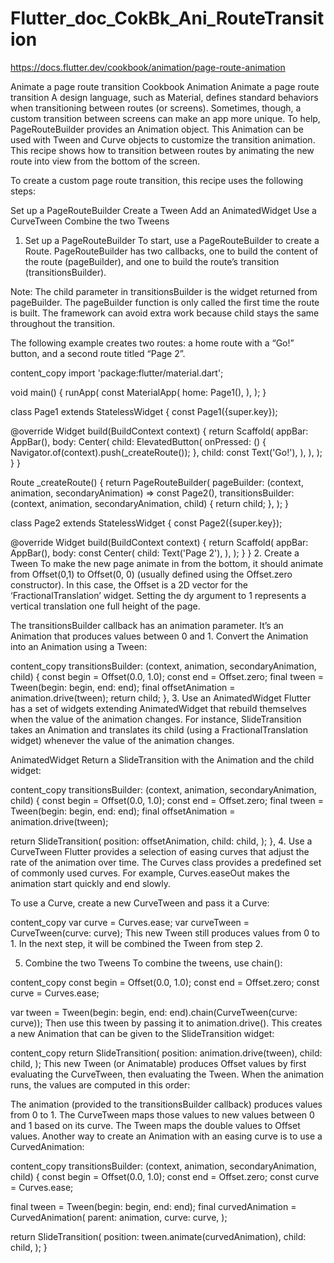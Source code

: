 # Flutter_doc_CokBk_Ani_RouteTransition
 https://docs.flutter.dev/cookbook/animation/page-route-animation

 Animate a page route transition
Cookbook
Animation
Animate a page route transition
A design language, such as Material, defines standard behaviors when transitioning between routes (or screens). Sometimes, though, a custom transition between screens can make an app more unique. To help, PageRouteBuilder provides an Animation object. This Animation can be used with Tween and Curve objects to customize the transition animation. This recipe shows how to transition between routes by animating the new route into view from the bottom of the screen.

To create a custom page route transition, this recipe uses the following steps:

Set up a PageRouteBuilder
Create a Tween
Add an AnimatedWidget
Use a CurveTween
Combine the two Tweens
1. Set up a PageRouteBuilder
To start, use a PageRouteBuilder to create a Route. PageRouteBuilder has two callbacks, one to build the content of the route (pageBuilder), and one to build the route’s transition (transitionsBuilder).

 Note: The child parameter in transitionsBuilder is the widget returned from pageBuilder. The pageBuilder function is only called the first time the route is built. The framework can avoid extra work because child stays the same throughout the transition.

The following example creates two routes: a home route with a “Go!” button, and a second route titled “Page 2”.

content_copy
import 'package:flutter/material.dart';

void main() {
  runApp(
    const MaterialApp(
      home: Page1(),
    ),
  );
}

class Page1 extends StatelessWidget {
  const Page1({super.key});

  @override
  Widget build(BuildContext context) {
    return Scaffold(
      appBar: AppBar(),
      body: Center(
        child: ElevatedButton(
          onPressed: () {
            Navigator.of(context).push(_createRoute());
          },
          child: const Text('Go!'),
        ),
      ),
    );
  }
}

Route _createRoute() {
  return PageRouteBuilder(
    pageBuilder: (context, animation, secondaryAnimation) => const Page2(),
    transitionsBuilder: (context, animation, secondaryAnimation, child) {
      return child;
    },
  );
}

class Page2 extends StatelessWidget {
  const Page2({super.key});

  @override
  Widget build(BuildContext context) {
    return Scaffold(
      appBar: AppBar(),
      body: const Center(
        child: Text('Page 2'),
      ),
    );
  }
}
2. Create a Tween
To make the new page animate in from the bottom, it should animate from Offset(0,1) to Offset(0, 0) (usually defined using the Offset.zero constructor). In this case, the Offset is a 2D vector for the ‘FractionalTranslation’ widget. Setting the dy argument to 1 represents a vertical translation one full height of the page.

The transitionsBuilder callback has an animation parameter. It’s an Animation<double> that produces values between 0 and 1. Convert the Animation into an Animation using a Tween:

content_copy
transitionsBuilder: (context, animation, secondaryAnimation, child) {
  const begin = Offset(0.0, 1.0);
  const end = Offset.zero;
  final tween = Tween(begin: begin, end: end);
  final offsetAnimation = animation.drive(tween);
  return child;
},
3. Use an AnimatedWidget
Flutter has a set of widgets extending AnimatedWidget that rebuild themselves when the value of the animation changes. For instance, SlideTransition takes an Animation<Offset> and translates its child (using a FractionalTranslation widget) whenever the value of the animation changes.

AnimatedWidget Return a SlideTransition with the Animation<Offset> and the child widget:

content_copy
transitionsBuilder: (context, animation, secondaryAnimation, child) {
  const begin = Offset(0.0, 1.0);
  const end = Offset.zero;
  final tween = Tween(begin: begin, end: end);
  final offsetAnimation = animation.drive(tween);

  return SlideTransition(
    position: offsetAnimation,
    child: child,
  );
},
4. Use a CurveTween
Flutter provides a selection of easing curves that adjust the rate of the animation over time. The Curves class provides a predefined set of commonly used curves. For example, Curves.easeOut makes the animation start quickly and end slowly.

To use a Curve, create a new CurveTween and pass it a Curve:

content_copy
var curve = Curves.ease;
var curveTween = CurveTween(curve: curve);
This new Tween still produces values from 0 to 1. In the next step, it will be combined the Tween<Offset> from step 2.

5. Combine the two Tweens
To combine the tweens, use chain():

content_copy
const begin = Offset(0.0, 1.0);
const end = Offset.zero;
const curve = Curves.ease;

var tween = Tween(begin: begin, end: end).chain(CurveTween(curve: curve));
Then use this tween by passing it to animation.drive(). This creates a new Animation<Offset> that can be given to the SlideTransition widget:

content_copy
return SlideTransition(
  position: animation.drive(tween),
  child: child,
);
This new Tween (or Animatable) produces Offset values by first evaluating the CurveTween, then evaluating the Tween<Offset>. When the animation runs, the values are computed in this order:

The animation (provided to the transitionsBuilder callback) produces values from 0 to 1.
The CurveTween maps those values to new values between 0 and 1 based on its curve.
The Tween<Offset> maps the double values to Offset values.
Another way to create an Animation<Offset> with an easing curve is to use a CurvedAnimation:

content_copy
transitionsBuilder: (context, animation, secondaryAnimation, child) {
  const begin = Offset(0.0, 1.0);
  const end = Offset.zero;
  const curve = Curves.ease;

  final tween = Tween(begin: begin, end: end);
  final curvedAnimation = CurvedAnimation(
    parent: animation,
    curve: curve,
  );

  return SlideTransition(
    position: tween.animate(curvedAnimation),
    child: child,
  );
}
